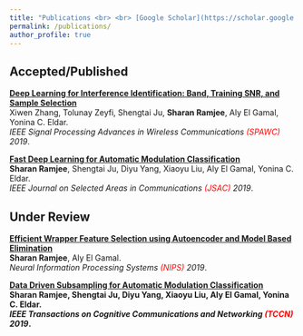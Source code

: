 ```yaml
---
title: "Publications <br> <br> [Google Scholar](https://scholar.google.com/citations?user=QYNYHEMAAAAJ&hl=en)"
permalink: /publications/
author_profile: true
---
```


## Accepted/Published

<b>[Deep Learning for Interference Identification: Band, Training SNR, and Sample Selection](http://sharanramjee.github.io/publications/spawc2019)</b> <br>
Xiwen Zhang, Tolunay Zeyfi, Shengtai Ju, <b>Sharan Ramjee</b>, Aly El Gamal, Yonina C. Eldar. <br>
<i>IEEE Signal Processing Advances in Wireless Communications <span style="color:red">(SPAWC)</span> 2019</i>.

<b>[Fast Deep Learning for Automatic Modulation Classification](http://sharanramjee.github.io/publications/jsac2019)</b> <br>
<b>Sharan Ramjee</b>, Shengtai Ju, Diyu Yang, Xiaoyu Liu, Aly El Gamal, Yonina C. Eldar. <br>
<i>IEEE Journal on Selected Areas in Communications <span style="color:red">(JSAC)</span> 2019</i>.

## Under Review

<b>[Efficient Wrapper Feature Selection using Autoencoder and Model Based Elimination](http://sharanramjee.github.io/publications/nips2019)</b> <br>
<b>Sharan Ramjee</b>, Aly El Gamal. <br>
<i>Neural Information Processing Systems <span style="color:red">(NIPS)</span> 2019</i>.

<b>[Data Driven Subsampling for Automatic Modulation Classification](http://sharanramjee.github.io/publications/tccn2019)</b> <br>
<b>Sharan Ramjee, Shengtai Ju, Diyu Yang, Xiaoyu Liu, Aly El Gamal, Yonina C. Eldar. <br>
<i>IEEE Transactions on Cognitive Communications and Networking <span style="color:red">(TCCN)</span> 2019</i>.
